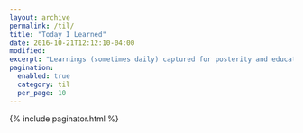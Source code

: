 ```yaml
---
layout: archive
permalink: /til/
title: "Today I Learned"
date: 2016-10-21T12:12:10-04:00
modified:
excerpt: "Learnings (sometimes daily) captured for posterity and educational purposes."
pagination: 
  enabled: true
  category: til
  per_page: 10
---
```


{% include paginator.html %}
